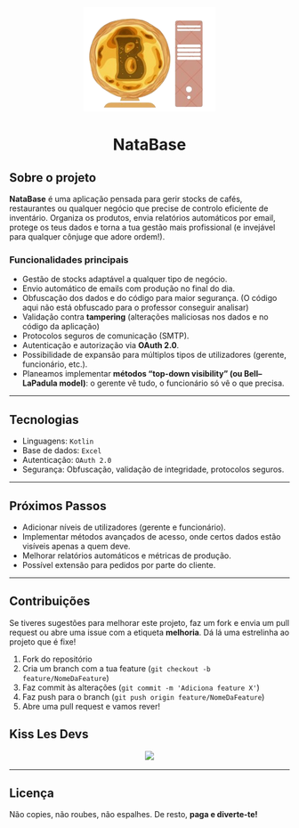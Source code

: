 <p align="center">
  <img src="/Images/NataBase_BigLogo.png" alt="logo"/>
</p>

<h1 align="center">NataBase</h1>

## Sobre o projeto

**NataBase** é uma aplicação pensada para gerir stocks de cafés, restaurantes ou qualquer negócio que precise de controlo eficiente de inventário. Organiza os produtos, envia relatórios automáticos por email, protege os teus dados e torna a tua gestão mais profissional (e invejável para qualquer cônjuge que adore ordem!).  

### Funcionalidades principais
- Gestão de stocks adaptável a qualquer tipo de negócio.
- Envio automático de emails com produção no final do dia.
- Obfuscação dos dados e do código para maior segurança. (O código aqui não está obfuscado para o professor conseguir analisar)
- Validação contra **tampering** (alterações maliciosas nos dados e no código da aplicação)
- Protocolos seguros de comunicação (SMTP).
- Autenticação e autorização via **OAuth 2.0**.
- Possibilidade de expansão para múltiplos tipos de utilizadores (gerente, funcionário, etc.).
- Planeamos implementar **métodos “top-down visibility” (ou Bell–LaPadula model)**: o gerente vê tudo, o funcionário só vê o que precisa.

---

## Tecnologias

- Linguagens: `Kotlin`
- Base de dados: `Excel`
- Autenticação: `OAuth 2.0`
- Segurança: Obfuscação, validação de integridade, protocolos seguros.

---

##  Próximos Passos

- Adicionar níveis de utilizadores (gerente e funcionário).
- Implementar métodos avançados de acesso, onde certos dados estão visíveis apenas a quem deve.
- Melhorar relatórios automáticos e métricas de produção.
- Possível extensão para pedidos por parte do cliente.

---

## Contribuições

Se tiveres sugestões para melhorar este projeto, faz um fork e envia um pull request ou abre uma issue com a etiqueta **melhoria**. Dá lá uma estrelinha ao projeto que é fixe!  

1. Fork do repositório  
2. Cria um branch com a tua feature (`git checkout -b feature/NomeDaFeature`)  
3. Faz commit às alterações (`git commit -m 'Adiciona feature X'`)  
4. Faz push para o branch (`git push origin feature/NomeDaFeature`)  
5. Abre uma pull request e vamos rever!

## Kiss Les Devs

<p align="center">
  <a href="https://github.com/Samucahub/NataBase/graphs/contributors">
    <img src="https://contrib.rocks/image?repo=Samucahub/NataBase" />
  </a>
</p>

---

## Licença

Não copies, não roubes, não espalhes. De resto, **paga e diverte-te!**
